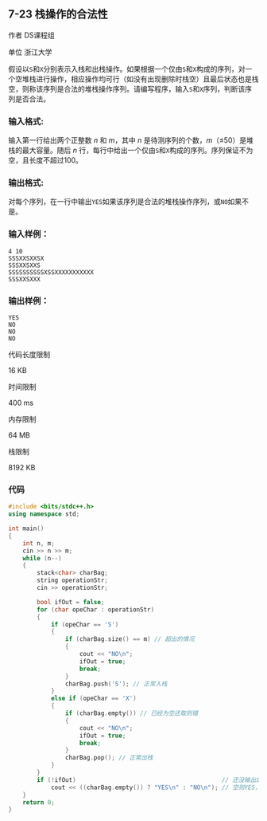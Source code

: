 ## **7-23 栈操作的合法性**

作者 DS课程组

单位 浙江大学

假设以`S`和`X`分别表示入栈和出栈操作。如果根据一个仅由`S`和`X`构成的序列，对一个空堆栈进行操作，相应操作均可行（如没有出现删除时栈空）且最后状态也是栈空，则称该序列是合法的堆栈操作序列。请编写程序，输入`S`和`X`序列，判断该序列是否合法。

### 输入格式:

输入第一行给出两个正整数 *n* 和 *m*，其中 *n* 是待测序列的个数，*m*（≤50）是堆栈的最大容量。随后 *n* 行，每行中给出一个仅由`S`和`X`构成的序列。序列保证不为空，且长度不超过100。

### 输出格式:

对每个序列，在一行中输出`YES`如果该序列是合法的堆栈操作序列，或`NO`如果不是。

### 输入样例：

```in
4 10
SSSXXSXXSX
SSSXXSXXS
SSSSSSSSSSXSSXXXXXXXXXXX
SSSXXSXXX
```

### 输出样例：

```out
YES
NO
NO
NO
```

代码长度限制

16 KB

时间限制

400 ms

内存限制

64 MB

栈限制

8192 KB

### 代码

```c++
#include <bits/stdc++.h>
using namespace std;

int main()
{
    int n, m;
    cin >> n >> m;
    while (n--)
    {
        stack<char> charBag;
        string operationStr;
        cin >> operationStr;

        bool ifOut = false;
        for (char opeChar : operationStr)
        {
            if (opeChar == 'S')
            {
                if (charBag.size() == m) // 超出的情况
                {
                    cout << "NO\n";
                    ifOut = true;
                    break;
                }
                charBag.push('S'); // 正常入栈
            }
            else if (opeChar == 'X')
            {
                if (charBag.empty()) // 已经为空还取则错
                {
                    cout << "NO\n";
                    ifOut = true;
                    break;
                }
                charBag.pop(); // 正常出栈
            }
        }
        if (!ifOut)                                         // 还没输出的话
            cout << ((charBag.empty()) ? "YES\n" : "NO\n"); // 空则YES，否则NO
    }
    return 0;
}
```

